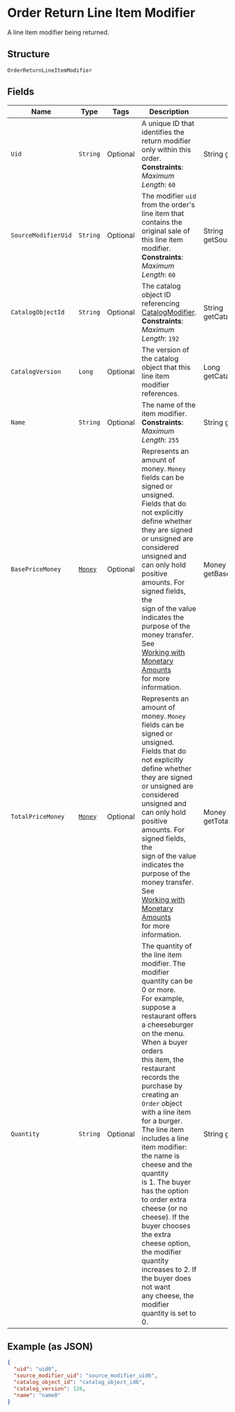 
# Order Return Line Item Modifier

A line item modifier being returned.

## Structure

`OrderReturnLineItemModifier`

## Fields

| Name | Type | Tags | Description | Getter |
|  --- | --- | --- | --- | --- |
| `Uid` | `String` | Optional | A unique ID that identifies the return modifier only within this order.<br>**Constraints**: *Maximum Length*: `60` | String getUid() |
| `SourceModifierUid` | `String` | Optional | The modifier `uid` from the order's line item that contains the<br>original sale of this line item modifier.<br>**Constraints**: *Maximum Length*: `60` | String getSourceModifierUid() |
| `CatalogObjectId` | `String` | Optional | The catalog object ID referencing [CatalogModifier](entity:CatalogModifier).<br>**Constraints**: *Maximum Length*: `192` | String getCatalogObjectId() |
| `CatalogVersion` | `Long` | Optional | The version of the catalog object that this line item modifier references. | Long getCatalogVersion() |
| `Name` | `String` | Optional | The name of the item modifier.<br>**Constraints**: *Maximum Length*: `255` | String getName() |
| `BasePriceMoney` | [`Money`](../../doc/models/money.md) | Optional | Represents an amount of money. `Money` fields can be signed or unsigned.<br>Fields that do not explicitly define whether they are signed or unsigned are<br>considered unsigned and can only hold positive amounts. For signed fields, the<br>sign of the value indicates the purpose of the money transfer. See<br>[Working with Monetary Amounts](https://developer.squareup.com/docs/build-basics/working-with-monetary-amounts)<br>for more information. | Money getBasePriceMoney() |
| `TotalPriceMoney` | [`Money`](../../doc/models/money.md) | Optional | Represents an amount of money. `Money` fields can be signed or unsigned.<br>Fields that do not explicitly define whether they are signed or unsigned are<br>considered unsigned and can only hold positive amounts. For signed fields, the<br>sign of the value indicates the purpose of the money transfer. See<br>[Working with Monetary Amounts](https://developer.squareup.com/docs/build-basics/working-with-monetary-amounts)<br>for more information. | Money getTotalPriceMoney() |
| `Quantity` | `String` | Optional | The quantity of the line item modifier. The modifier quantity can be 0 or more.<br>For example, suppose a restaurant offers a cheeseburger on the menu. When a buyer orders<br>this item, the restaurant records the purchase by creating an `Order` object with a line item<br>for a burger. The line item includes a line item modifier: the name is cheese and the quantity<br>is 1. The buyer has the option to order extra cheese (or no cheese). If the buyer chooses<br>the extra cheese option, the modifier quantity increases to 2. If the buyer does not want<br>any cheese, the modifier quantity is set to 0. | String getQuantity() |

## Example (as JSON)

```json
{
  "uid": "uid0",
  "source_modifier_uid": "source_modifier_uid6",
  "catalog_object_id": "catalog_object_id6",
  "catalog_version": 126,
  "name": "name0"
}
```

